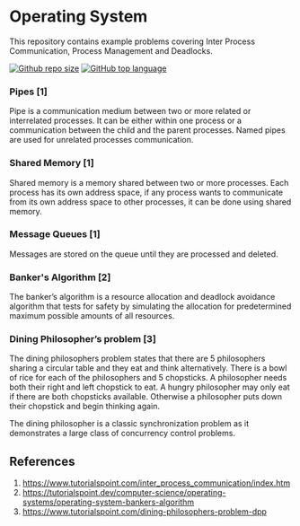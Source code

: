 # Operating System

This repository contains example problems covering Inter Process Communication, Process Management and Deadlocks.

[![Github repo size](https://img.shields.io/github/languages/code-size/adarshjoshy/OS)](https://github.com/adarshjoshy/OS)
[![GitHub top language](https://img.shields.io/github/languages/top/adarshjoshy/OS?color=green)](https://github.com/adarshjoshy/OS)

### Pipes [1]
Pipe is a communication medium between two or more related or interrelated processes. It can be either within one process or a communication between the child and the parent processes.
Named pipes are used for unrelated processes communication.

### Shared Memory [1]
Shared memory is a memory shared between two or more processes. 
Each process has its own address space, if any process wants to communicate  from its own address space to other processes,
it can be done using shared memory.

### Message Queues [1]
Messages are stored on the queue until they are processed and deleted.

### Banker's Algorithm [2]
The banker’s algorithm is a resource allocation and deadlock avoidance algorithm that tests for safety by simulating the 
allocation for predetermined maximum possible amounts of all resources.

### Dining Philosopher’s problem [3]
The dining philosophers problem states that there are 5 philosophers sharing a circular table and they eat and think alternatively. 
There is a bowl of rice for each of the philosophers and 5 chopsticks. A philosopher needs both their right and left chopstick to eat. 
A hungry philosopher may only eat if there are both chopsticks available. Otherwise a philosopher puts down their chopstick and begin thinking again.<br>

The dining philosopher is a classic synchronization problem as it demonstrates a large class of concurrency control problems.

## References
1. https://www.tutorialspoint.com/inter_process_communication/index.htm
2. https://tutorialspoint.dev/computer-science/operating-systems/operating-system-bankers-algorithm
3. https://www.tutorialspoint.com/dining-philosophers-problem-dpp
